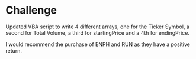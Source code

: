 # Challenge

Updated VBA script to write 4 different arrays, one for the Ticker Symbol, a second for Total Volume, a third for startingPrice and a 4th for endingPrice.

I would recommend the purchase of ENPH and RUN as they have a positive return.